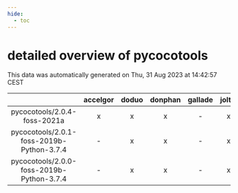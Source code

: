 ```yaml
---
hide:
  - toc
---
```


detailed overview of pycocotools
================================


This data was automatically generated on Thu, 31 Aug 2023 at 14:42:57 CEST  

| |accelgor|doduo|donphan|gallade|joltik|skitty|swalot|victini|
| :---: | :---: | :---: | :---: | :---: | :---: | :---: | :---: | :---: |
|pycocotools/2.0.4-foss-2021a|x|x|x|-|x|x|x|x|
|pycocotools/2.0.1-foss-2019b-Python-3.7.4|-|x|x|-|x|x|-|x|
|pycocotools/2.0.0-foss-2019b-Python-3.7.4|-|x|x|-|x|x|-|x|
